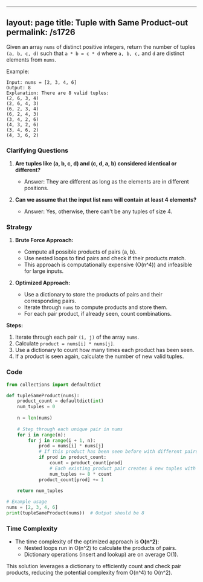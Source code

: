 
---
layout: page
title:  Tuple with Same Product-out
permalink: /s1726
---
Given an array `nums` of distinct positive integers, return the number of tuples `(a, b, c, d)` such that `a * b = c * d` where `a, b, c,` and `d` are distinct elements from `nums`.

Example:
```
Input: nums = [2, 3, 4, 6]
Output: 8
Explanation: There are 8 valid tuples:
(2, 6, 3, 4)
(2, 6, 4, 3)
(6, 2, 3, 4)
(6, 2, 4, 3)
(3, 4, 2, 6)
(4, 3, 2, 6)
(3, 4, 6, 2)
(4, 3, 6, 2)
```

### Clarifying Questions
1. **Are tuples like (a, b, c, d) and (c, d, a, b) considered identical or different?**
   - Answer: They are different as long as the elements are in different positions.

2. **Can we assume that the input list `nums` will contain at least 4 elements?**
   - Answer: Yes, otherwise, there can't be any tuples of size 4.

### Strategy
1. **Brute Force Approach:**
   - Compute all possible products of pairs (a, b).
   - Use nested loops to find pairs and check if their products match.
   - This approach is computationally expensive (O(n^4)) and infeasible for large inputs.

2. **Optimized Approach:**
   - Use a dictionary to store the products of pairs and their corresponding pairs.
   - Iterate through `nums` to compute products and store them.
   - For each pair product, if already seen, count combinations.

**Steps:**
1. Iterate through each pair `(i, j)` of the array `nums`.
2. Calculate `product = nums[i] * nums[j]`.
3. Use a dictionary to count how many times each product has been seen.
4. If a product is seen again, calculate the number of new valid tuples.

### Code
```python
from collections import defaultdict

def tupleSameProduct(nums):
    product_count = defaultdict(int)
    num_tuples = 0
    
    n = len(nums)
    
    # Step through each unique pair in nums
    for i in range(n):
        for j in range(i + 1, n):
            prod = nums[i] * nums[j]
            # If this product has been seen before with different pairs
            if prod in product_count:
                count = product_count[prod]
                # Each existing product pair creates 8 new tuples with the new pair
                num_tuples += 8 * count
            product_count[prod] += 1
    
    return num_tuples

# Example usage
nums = [2, 3, 4, 6]
print(tupleSameProduct(nums))  # Output should be 8
```

### Time Complexity
- The time complexity of the optimized approach is **O(n^2)**:
  - Nested loops run in O(n^2) to calculate the products of pairs.
  - Dictionary operations (insert and lookup) are on average O(1).

This solution leverages a dictionary to efficiently count and check pair products, reducing the potential complexity from O(n^4) to O(n^2).